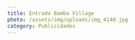 ```yaml
---
title: Entrada Bamba Village
photo: /assets/img/uploads/img_4140.jpg
category: Publicidades
---
```

